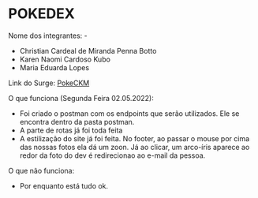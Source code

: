# POKEDEX

Nome dos integrantes: -  
 - Christian Cardeal de Miranda Penna Botto
- Karen Naomi Cardoso Kubo
- Maria Eduarda Lopes

Link do Surge: [PokeCKM](pokeckm.surge.sh)

O que funciona (Segunda Feira 02.05.2022):
- Foi criado o postman com os endpoints que serão utilizados. Ele se encontra dentro da pasta postman.
- A parte de rotas já foi toda feita
- A estilização do site já foi feita. No footer, ao passar o mouse por cima das nossas fotos ela dá um zoon. Já ao clicar, um arco-íris aparece ao redor da foto do dev é redirecionao ao e-mail da pessoa.

O que não funciona: 
- Por enquanto está tudo ok.
